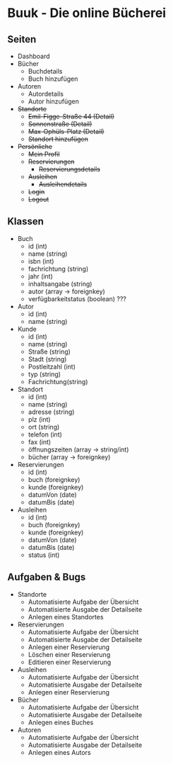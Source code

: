 # Buuk - Die online Bücherei

## Seiten

- Dashboard
- Bücher
    - Buchdetails
    - Buch hinzufügen
- Autoren
    - Autordetails
    - Autor hinzufügen
- ~~Standorte~~
    - ~~Emil-Figge-Straße 44 (Detail)~~
    - ~~Sonnenstraße (Detail)~~
    - ~~Max-Ophüls-Platz (Detail)~~
    - ~~Standort hinzufügen~~
- ~~Persönliche~~
    - ~~Mein Profil~~
    - ~~Reservierungen~~
        - ~~Reservierungsdetails~~
    - ~~Ausleihen~~
        - ~~Ausleihendetails~~
    - ~~Login~~
    - ~~Logout~~

## Klassen

- Buch
    - id (int)
    - name (string)
    - isbn (int)
    - fachrichtung (string)
    - jahr (int)
    - inhaltsangabe (string)
    - autor (array -> foreignkey)
    - verfügbarkeitstatus (boolean) ???
- Autor
    - id (int)
    - name (string)
- Kunde
    - id (int)
    - name (string)
    - Straße (string)
    - Stadt (string)
    - Postleitzahl (int)
    - typ (string)
    - Fachrichtung(string)
- Standort
    - id (int)
    - name (string)
    - adresse (string)
    - plz (int)
    - ort (string)
    - telefon (int)
    - fax (int)
    - öffnungszeiten (array -> string/int)
    - bücher (array -> foreignkey)
- Reservierungen
    - id (int)
    - buch (foreignkey)
    - kunde (foreignkey)
    - datumVon (date)
    - datumBis (date)
- Ausleihen
    - id (int)
    - buch (foreignkey)
    - kunde (foreignkey)
    - datumVon (date)
    - datumBis (date)
    - status (int)

## Aufgaben & Bugs

- Standorte
    - Automatisierte Aufgabe der Übersicht
    - Automatisierte Ausgabe der Detailseite
    - Anlegen eines Standortes
- Reservierungen
    - Automatisierte Aufgabe der Übersicht
    - Automatisierte Ausgabe der Detailseite
    - Anlegen einer Reservierung
    - Löschen einer Reservierung
    - Editieren einer Reservierung
- Ausleihen
    - Automatisierte Aufgabe der Übersicht
    - Automatisierte Ausgabe der Detailseite
    - Anlegen einer Reservierung
- Bücher
    - Automatisierte Aufgabe der Übersicht
    - Automatisierte Ausgabe der Detailseite
    - Anlegen eines Buches
- Autoren
    - Automatisierte Aufgabe der Übersicht
    - Automatisierte Ausgabe der Detailseite
    - Anlegen eines Autors